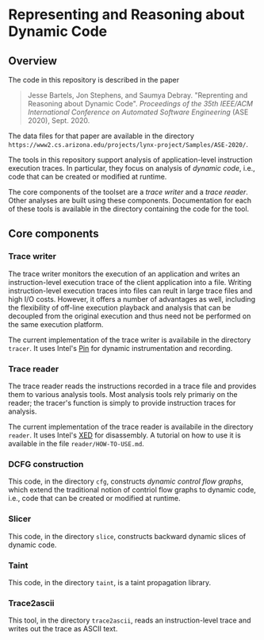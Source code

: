 # Representing and Reasoning about Dynamic Code

## Overview
The code in this repository is described in the paper

> Jesse Bartels, Jon Stephens, and Saumya Debray. "Reprenting and Reasoning about Dynamic Code".  *Proceedings of the 35th IEEE/ACM International Conference on Automated Software Engineering* (ASE 2020), Sept. 2020.

The data files for that paper are available in the directory `https://www2.cs.arizona.edu/projects/lynx-project/Samples/ASE-2020/`.

The tools in this repository support analysis of application-level instruction execution traces.  In particular, they focus on analysis of *dynamic code*, i.e., code that can be created or modified at  runtime.

The core components of the toolset are a *trace writer* and a *trace reader*.  Other analyses are built using these components.  Documentation for each of these tools is available in the directory containing the code for the tool.

## Core components

### Trace writer

The trace writer monitors the execution of an application and writes an instruction-level execution trace of the client application into a file.  Writing instruction-level execution traces into files can reult in large trace files and high I/O costs.  However, it offers a number of advantages as well, including the flexibility of off-line execution playback and analysis that can be decoupled from the original execution and thus need not be performed on the same execution platform.

The current implementation of the trace writer is availabile in the directory `tracer`.  It uses Intel's [Pin](https://software.intel.com/content/www/us/en/develop/articles/pin-a-dynamic-binary-instrumentation-tool.html) for dynamic instrumentation and recording.

### Trace reader

The trace reader reads the instructions recorded in a trace file and provides them to various analysis tools.  Most analysis tools rely primariy on the reader; the tracer's function is simply to provide instruction traces for analysis.

The current implementation of the trace reader is availabile in the directory `reader`.  It uses Intel's [XED](https://intelxed.github.io/) for disassembly.  A tutorial on how to use it is available in the file `reader/HOW-TO-USE.md`.

### DCFG construction
This code, in the directory `cfg`, constructs *dynamic control flow graphs*, which extend the traditional notion of contriol flow graphs to dynamic code, i.e., code that can be created or modified at runtime.

### Slicer
This code, in the directory `slice`, constructs backward dynamic slices of dynamic code.

### Taint
This code, in the directory `taint`, is a taint propagation library.

### Trace2ascii
This tool, in the directory `trace2ascii`, reads an instruction-level trace and writes out the trace as ASCII text.

